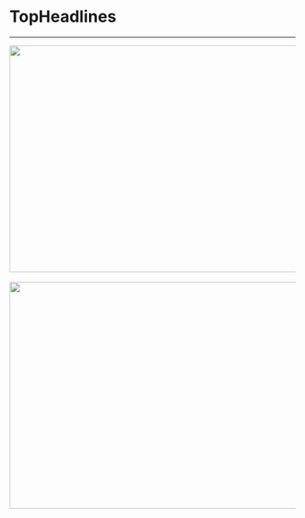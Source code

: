 # TopHeadlines


----------------------


<img src="https://user-images.githubusercontent.com/48130426/62246914-59fec280-b3ed-11e9-9f63-ea00d75770dc.png" width=600 height=400/>&emsp;<img src="https://user-images.githubusercontent.com/48130426/62246915-59fec280-b3ed-11e9-9f89-477ef3f43b71.png" width=600 height=400/>

